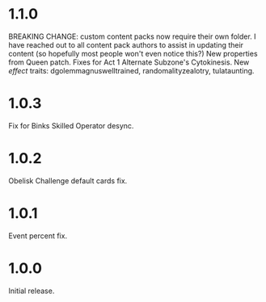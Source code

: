 # 1.1.0

BREAKING CHANGE: custom content packs now require their own folder. I have reached out to all content pack authors to assist in updating their content (so hopefully most people won't even notice this?)
New properties from Queen patch.
Fixes for Act 1 Alternate Subzone's Cytokinesis.
New _effect_ traits: dgolemmagnuswelltrained, randomalityzealotry, tulataunting.

# 1.0.3

Fix for Binks Skilled Operator desync.

# 1.0.2

Obelisk Challenge default cards fix.

# 1.0.1

Event percent fix.

# 1.0.0

Initial release.